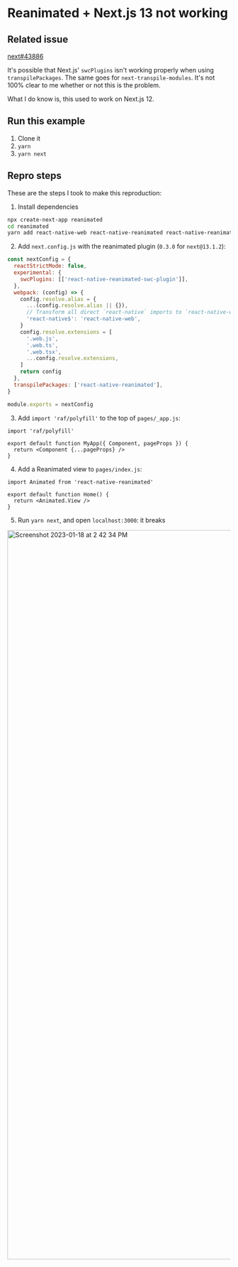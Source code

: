 # Reanimated + Next.js 13 not working

## Related issue

[next#43886](https://github.com/vercel/next.js/issues/43886)

It's possible that Next.js' `swcPlugins` isn't working properly when using `transpilePackages`. The same goes for `next-transpile-modules`. It's not 100% clear to me whether or not this is the problem. 

What I do know is, this used to work on Next.js 12.

## Run this example

1. Clone it
2. `yarn`
3. `yarn next`

## Repro steps

These are the steps I took to make this reproduction:

1. Install dependencies

```sh
npx create-next-app reanimated
cd reanimated
yarn add react-native-web react-native-reanimated react-native-reanimated-swc-plugin raf
```

2. Add `next.config.js` with the reanimated plugin (`0.3.0` for `next@13.1.2`):

```js
const nextConfig = {
  reactStrictMode: false,
  experimental: {
    swcPlugins: [['react-native-reanimated-swc-plugin']],
  },
  webpack: (config) => {
    config.resolve.alias = {
      ...(config.resolve.alias || {}),
      // Transform all direct `react-native` imports to `react-native-web`
      'react-native$': 'react-native-web',
    }
    config.resolve.extensions = [
      '.web.js',
      '.web.ts',
      '.web.tsx',
      ...config.resolve.extensions,
    ]
    return config
  },
  transpilePackages: ['react-native-reanimated'],
}

module.exports = nextConfig
```

3. Add `import 'raf/polyfill'` to the top of `pages/_app.js`:

```tsx
import 'raf/polyfill'

export default function MyApp({ Component, pageProps }) {
  return <Component {...pageProps} />
}
```

4. Add a Reanimated view to `pages/index.js`:

```tsx
import Animated from 'react-native-reanimated'

export default function Home() {
  return <Animated.View />
}
```

5. Run `yarn next`, and open `localhost:3000`: it breaks


<img width="1643" alt="Screenshot 2023-01-18 at 2 42 34 PM" src="https://user-images.githubusercontent.com/13172299/213279607-e3b61934-2b06-422b-b44d-53ce7a711f6a.png">

